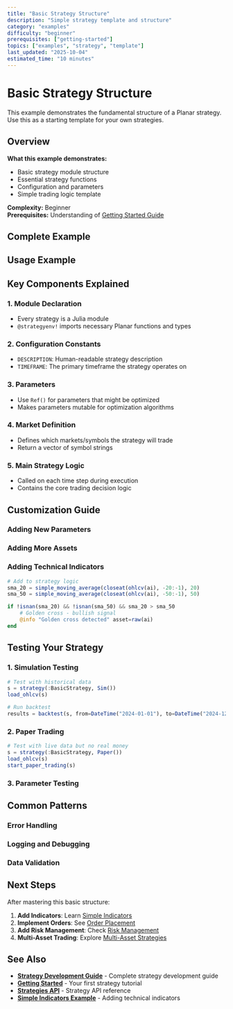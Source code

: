 ```yaml
---
title: "Basic Strategy Structure"
description: "Simple strategy template and structure"
category: "examples"
difficulty: "beginner"
prerequisites: ["getting-started"]
topics: ["examples", "strategy", "template"]
last_updated: "2025-10-04"
estimated_time: "10 minutes"
---
```


# Basic Strategy Structure

This example demonstrates the fundamental structure of a Planar strategy. Use this as a starting template for your own strategies.

## Overview

**What this example demonstrates:**
- Basic strategy module structure
- Essential strategy functions
- Configuration and parameters
- Simple trading logic template

**Complexity:** Beginner  
**Prerequisites:** Understanding of [Getting Started Guide](../../getting-started/index.md)

## Complete Example


## Usage Example


## Key Components Explained

### 1. Module Declaration
- Every strategy is a Julia module
- `@strategyenv!` imports necessary Planar functions and types

### 2. Configuration Constants
- `DESCRIPTION`: Human-readable strategy description
- `TIMEFRAME`: The primary timeframe the strategy operates on

### 3. Parameters
- Use `Ref()` for parameters that might be optimized
- Makes parameters mutable for optimization algorithms

### 4. Market Definition
- Defines which markets/symbols the strategy will trade
- Return a vector of symbol strings

### 5. Main Strategy Logic
- Called on each time step during execution
- Contains the core trading decision logic

## Customization Guide

### Adding New Parameters

### Adding More Assets

### Adding Technical Indicators
```julia
# Add to strategy logic
sma_20 = simple_moving_average(closeat(ohlcv(ai), -20:-1), 20)
sma_50 = simple_moving_average(closeat(ohlcv(ai), -50:-1), 50)

if !isnan(sma_20) && !isnan(sma_50) && sma_20 > sma_50
    # Golden cross - bullish signal
    @info "Golden cross detected" asset=raw(ai)
end
```

## Testing Your Strategy

### 1. Simulation Testing
```julia
# Test with historical data
s = strategy(:BasicStrategy, Sim())
load_ohlcv(s)

# Run backtest
results = backtest(s, from=DateTime("2024-01-01"), to=DateTime("2024-12-31"))
```

### 2. Paper Trading
```julia
# Test with live data but no real money
s = strategy(:BasicStrategy, Paper())
load_ohlcv(s)
start_paper_trading(s)
```

### 3. Parameter Testing

## Common Patterns

### Error Handling

### Logging and Debugging

### Data Validation

## Next Steps

After mastering this basic structure:

1. **Add Indicators**: Learn [Simple Indicators](simple-indicators.md)
2. **Implement Orders**: See [Order Placement](order-placement.md)
3. **Add Risk Management**: Check [Risk Management](risk-management.md)
4. **Multi-Asset Trading**: Explore [Multi-Asset Strategies](multi-asset.md)

## See Also

- **[Strategy Development Guide](../../guides/strategy-development.md)** - Complete strategy development guide
- **[Getting Started](../../getting-started/first-strategy.md)** - Your first strategy tutorial
- **[Strategies API](../api/strategies.md)** - Strategy API reference
- **[Simple Indicators Example](simple-indicators.md)** - Adding technical indicators